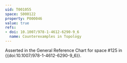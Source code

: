```yaml
---
uid: T001055
space: S000122
property: P000046
value: true
refs:
- doi: 10.1007/978-1-4612-6290-9_6
  name: Counterexamples in Topology
---
```


Asserted in the General Reference Chart for space #125 in
{{doi:10.1007/978-1-4612-6290-9_6}}.
